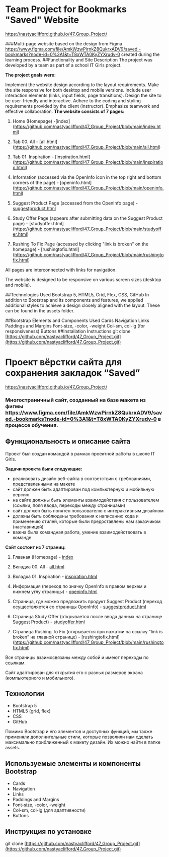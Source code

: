 # Team Project for Bookmarks "Saved" Website

https://nastyaclifford.github.io/47_Group_Project/

###Multi-page website based on the design from Figma https://www.figma.com/file/AmkWzwPirnkZ8QukrxADV9/saved.-bookmarks?node-id=0%3A1&t=T8xWTA0KyZYXrudv-0 created during the learning process.
##Functionality and Site Description
The project was developed by a team as part of a school IT Girls project.

**The project goals were:**

Implement the website design according to the layout requirements.
Make the site responsive for both desktop and mobile versions.
Include user interaction elements (links, input fields, page transitions).
Design the site to be user-friendly and interactive.
Adhere to the coding and styling requirements provided by the client (instructor).
Emphasize teamwork and effective collaboration.
**The website consists of 7 pages:**

1. Home (Homepage) -[index]
(https://github.com/nastyaclifford/47_Group_Project/blob/main/index.html)
2. Tab 00. All - [all.html]
(https://github.com/nastyaclifford/47_Group_Project/blob/main/all.html)
3. Tab 01. Inspiration -  [inspiration.html]
(https://github.com/nastyaclifford/47_Group_Project/blob/main/inspiration.html)
4. Information (accessed via the OpenInfo icon in the top right and bottom corners of the page) - [openinfo.html]
(https://github.com/nastyaclifford/47_Group_Project/blob/main/openinfo.html)
5. Suggest Product Page (accessed from the OpenInfo page) - [suggestproduct.html](https://github.com/nastyaclifford/47_Group_Project/blob/main/suggestproduct.html)

6. Study Offer Page (appears after submitting data on the Suggest Product page) - [studyoffer.html]
(https://github.com/nastyaclifford/47_Group_Project/blob/main/studyoffer.html)
7. Rushing To Fix Page (accessed by clicking "link is broken" on the homepage) - [rushingtofix.html] (https://github.com/nastyaclifford/47_Group_Project/blob/main/rushingtofix.html)

All pages are interconnected with links for navigation.

The website is designed to be responsive on various screen sizes (desktop and mobile).

##Technologies Used
Bootstrap 5, HTML5, Grid, Flex, CSS, GitHub
In addition to Bootstrap and its components and features, we applied additional styles to achieve a design closely aligned with the layout. These can be found in the assets folder.

##Bootstrap Elements and Components Used
Cards
Navigation
Links
Paddings and Margins
Font-size, -color, -weight
Col-sm, col-lg (for responsiveness)
Buttons
##Installation Instructions
git clone [https://github.com/nastyaclifford/47_Group_Project.git](https://github.com/nastyaclifford/47_Group_Project.git)

# Проект вёрстки сайта для сохранения закладок “Saved” 
https://nastyaclifford.github.io/47_Group_Project/

### Многостраничный сайт, созданный на базе макета из фигмы https://www.figma.com/file/AmkWzwPirnkZ8QukrxADV9/saved.-bookmarks?node-id=0%3A1&t=T8xWTA0KyZYXrudv-0 в процессе обучения.

## Функциональность и описание сайта

Проект был создан командой в рамках проектной работы в школе IT Girls.

**Задачи проекта были следующие:**

- реализовать дизайн веб-сайта в соответствии с требованиями, представленными на макете
- сайт должен быть адаптирован под компьютерную и мобильную версию
- на сайте должны быть элементы взаимодействия с пользователем (ссылки, поля ввода, переходы между страницами)
- сайт должен быть понятен пользователю с интерактивным дизайном
- должны быть соблюдены требования к написанию кода и применению стилей, которые были предоставлены нам заказчиком (наставницей)
- важна была командная работа, умение взаимодействовать в команде

**Сайт состоит из 7 страниц:**

1. Главная (Homepage) - [index](https://github.com/nastyaclifford/47_Group_Project/blob/main/index.html)

2. Вкладка 00. All - [all.html](https://github.com/nastyaclifford/47_Group_Project/blob/main/all.html)

3. Вкладка 01. Inspiration - [inspiration.html](https://github.com/nastyaclifford/47_Group_Project/blob/main/inspiration.html)

4. Информация (переход по значку OpenInfo в правом верхем и нижнем углу страницы) - [openinfo.html](https://github.com/nastyaclifford/47_Group_Project/blob/main/openinfo.html)

5. Страница, где можно предложить продукт Suggest Product (переход осуществляется со страницы OpenInfo) - [suggestproduct.html](https://github.com/nastyaclifford/47_Group_Project/blob/main/suggestproduct.html)

6. Страница Study Offer (открывается после ввода данных на странице Suggest Product) - [studyoffer.html](https://github.com/nastyaclifford/47_Group_Project/blob/main/studyoffer.html)

7. Страница Rushing To Fix (открывается при нажатии на ссылку "link is broken" на главной странице) - [rushingtofix.html] (https://github.com/nastyaclifford/47_Group_Project/blob/main/rushingtofix.html)

Все страницы взаимосвязаны между собой и имеют переходы по ссылкам.

Сайт адаптирован для открытия его с разных размеров экрана (компьютерного и мобильного).

## Технологии

- Bootstrap 5
- HTML5 (grid, flex)
- CSS
- GitHub

Помимо Bootstrap и его элементов и доступных функций, мы также применяли дополнительные стили, которые позволили нам сделать максимально приближенный к макету дизайн. Их можно найти в папке assets.

## Используемые элементы и компоненты Bootstrap

- Cards
- Navigation
- Links
- Paddings and Margins
- Font-size, -color, -weight
- Col-sm, col-lg (для адаптивности)
- Buttons

## Инструкция по установке

git clone [https://github.com/nastyaclifford/47_Group_Project.git](https://github.com/nastyaclifford/47_Group_Project.git)
